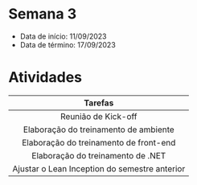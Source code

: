 # Semana 3

- Data de início: 11/09/2023
- Data de término: 17/09/2023

# Atividades

| Tarefas |
|:-:|
|Reunião de Kick-off|
|Elaboração do treinamento de ambiente
|Elaboração do treinamento de front-end|
|Elaboração do treinamento de .NET|
|Ajustar o Lean Inception do semestre anterior|